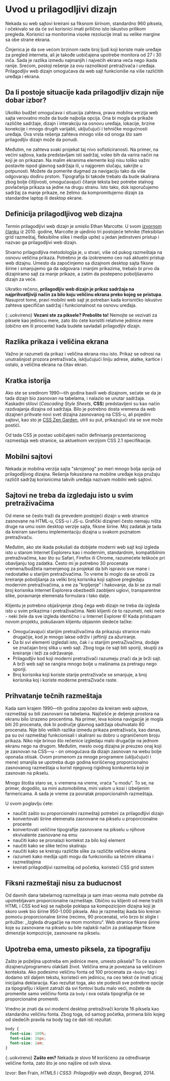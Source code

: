 # Uvod u prilagodljivi dizajn

Nekada su web sajtovi kreirani sa fiksnom širinom, standardno 960 piksela, i očekivalo se da će svi korisnici imati prilično isto iskustvo prilikom pregleda. Korisnici sa monitorima visoke rezolucije imali su velike margine sa obe strane ekrana.

Činjenica je da sve većom brzinom raste broj ljudi koji koriste male uređaje za pregled interneta, ali je takođe uobičajena upotrebe monitora od 27 i 30 inča. Sada je razlika izmedu najmanjih i najvećih ekrana veća nego ikada ranije. Srećom, postoji rešenje za ovu raznolikost pretraživača i uređaja. Prilagodljiv web dizajn omogućava da web sajt funkcioniše na više različitih uređaja i ekrana.

## Da li postoje situacije kada prilagodljiv dizajn nije dobar izbor?

Ukoliko budžet omogućava i situacija zahteva, prava mobilna verzija web sajta verovatno može da bude najbolja opcija. Ona bi mogla da prikaže različite sadržaje, dizajn i interakciju na osnovu uređaja, lokacije, brzine konekcije i mnogo drugih varijabli, uključujući i tehničke mogućnosti uređaja. Ova vrsta rešenja zahteva mnogo više od onoga što sam prilagodljiv dizajn može da ponudi.

Međutim, ne zahteva svaki projekat taj nivo sofisticiranosti. Na primer, na većini sajtova, kada predstavljam isti sadržaj, voleo bih da varira način na koji je on prikazan. Na malim ekranima elemente koji nisu toliko važni postavite ispod glavnog sadržaja ili, u najgorem slučaju, sakrijte u potpunosti. Možete da pomerite dugmad za navigaciju tako da više odgovaraju dodiru prstom. Tipografija bi takode trebalo da bude skalirana zbog bolje čitljivosti, omogućavajući čitanje teksta bez potrebe stalnog povlačenja prikaza sa jedne na drugu stranu. Isto tako, dok isporučujemo sadržaj za manje prikaze, ne želimo da kompromitujerno dizajn za standardne laptop ili desktop ekrane.

## Definicija prilagodljivog web dizajna

Termin prilagodljivi web dizajn je smislio Ethan Marcotte. U svom [izvornom članku](https://alistapart.com/article/responsive-web-design) iz 2010. godine, Marcotte je ujedinio tri postojeće tehnike (fleksibilan grid razmeštaj, fleksibilne slike i medija upite) u jedan jedinstveni pristup i nazvao ga prilagodljivi web dizajn.

Stvarno prilagodljiva metodologija je, u stvari, više od pukog razmeštaja na osnovu veličina prikaza. Potrebno je da izokrenemo ceo naš aktuelni pristup web dizajnu. Umesto da započinjemo sa dizajnom desktop sajta fiksne širine i smanjujemo ga da odgovara i manjim prikazima, trebalo bi prvo da dizajniramo sajt za manje prikaze, a zatim da postepeno poboljšavamo dizajn za veće.

Ukratko rečeno, **prilagodljiv web dizajn je prikaz sadržaja na najprihvatljiviji način za bilo koju veličinu ekrana preko kojeg se pristupa**. Nasuprot tome, pravi mobilni web sajt je potreban kada korisničko iskustvo zahteva specifičan sadržaj i funkcionalnost na osnovu uređaja.

{:.uokvireno}
**Vezani ste za piksele? Prebolite to!** Nemojte se vezivati za piksele kao jedinicu mere, zato što ćete koristiti relativne jedinice mere (obično em ili procente) kada budete savladali prilagodljiv dizajn.

## Razlika prikaza i veličina ekrana

Važno je razumeti da prikaz i veličina ekrana nisu isto. Prikaz se odnosi na unutrašnjost prozora pretraživača, isključujući liniju adrese, alatke, kartice i ostalo, a veličina ekrana na čitav ekran. 

## Kratka istorija

Ako ste se sredinom 1990—tih godina bavili web dizajnom, sećate se da je tada dizajn bio zasnovan na tabelama, i nalazio se unutar sadržaja. Kaskadni stilovi (*Cascading Style Sheets*, **CSS**) predstavljeni su kao način razdvajanja dizajna od sadržaja. Bilo je potrebno dosta vremena da web dizajneri prihvate novi svet dizajna zasnovanog na CSS-u, ali pojedini sajtovi, kao sto je [CSS Zen Garden](http://www.csszengarden.com/), utrli su put, prikazujući sta se sve može postići.

Od tada CSS je postao uobičajeni način definisanja prezentacionog razmestaja web stranice, sa aktuelnom verzijom CSS 2.1 specifikacije.

## Mobilni sajtovi

Nekada je mobilna verzija sajta "skrojenog" po meri mnogo bolja opcija od prilagodljivog dizajna. Rešenja fokusirana na mobilne uređaje koja pružaju različit sadržaj korisnicima takvih uređaja nazivam mobilni web sajtovi.

## Sajtovi ne treba da izgledaju isto u svim pretraživačima

Od mene se često traži da prevedem postojeći dizajn u web stranice zasnovane na HTML-u, CSS-u i JS-u. Grafički dizajneri često nemaju ništa druge na umu osim desktop verzije sajta, fiksne širine. Moj zadatak je tada da kreiram savršenu implementaciju dizajna u svakom poznatom pretraživaču.

Međutim, ako ste ikada pokušali da dobijete moderni web sajt koji izgleda isto u starom Internet Exploreru kao i modernim, standardnim, kompatibilnim pretraživačima, kao što su Safari, Firefox ili Chrome, razumećete teškoće pri obavljanju tog zadatka. Često mi je potrebno 30 procenata vremena/budžeta namenjenog za projekat da bih ispravio sve mane i nedostatke u starijim pretraživačima. To vreme bi moglo da se utroši za kreiranje poboljšanja za veliki broj korisnika koji sajtove pregledaju modernim pretraživačima, a me za "krpljenje" i hakovanje, da bi se za mali broj korisnika Internet Explorera obezbedili zaobljeni uglovi, transparentne slike, poravnanje elemenata formulara i tako dalje.

Klijentu je potrebno objašnjenje zbog čega web dizajn ne treba da izgleda isto u svim prikazima i pretraživačima. Neki klijenti će to razumeti, neki neće - neki žele da sve izgleda identično i u Internet Explorer 6! Kada pristupam novom projektu, pokušavam klijentu objasnim sledeće tačke:

- Omogućavajući starijim pretraživačima da prikazuju stranice malo drugačije, kod je mnogo lakse održiv i jeftiniji za ažuriranje.
- Da bi svi elementi izgledali isto, čak i u starijim pretraZivačima, dodaje se značajan broj slika u web sajt. Zbog toga će sajt biti sporiji, skuplji za kreiranje i teži za održavanje.
- Prilagodljiv kod koji moderni pretraživači razumeju znači da je brži sajt. A brži web sajt se rangira mnogo bolje u mašinama za pretragu nego sporiji.
- Broj korisnika koji koriste starije pretraživače se smanjuje, a broj korisnika koj i koriste moderne pretraZivače raste.

## Prihvatanje tečnih razmeštaja

Kada sam krajem 1990—tih godina započeo da kreiram web sajtove, razmeštaji su bili zasnovani na tabelama. Najčešće je deljenje prostora na ekranu bilo izrazeno procentima. Na primer, leva kolona navigacije je mogla biti 20 procenata, dok bi područje glavnog sadržaja obuhvatalo 80 procenata. Nije bilo velikih razlika izmedu prikaza pretraživača, kao danas, pa su ovi razmeštaji funkcionisali i skalirani su dobro u ograničenom broju prikaza. Niko nije brinuo što rečenice izgledaju malo drugačije na jednom ekranu nego na drugom. Međutim, mesto ovog dizajna je preuzeo onaj koji je zasnovan na CSS—u - on omogućava da dizajn zasnovan na webu bolje oponaša otisak. Ovom promenom za mnoge programere (uključujući i mene) smanjila se upotreba dugo godina korišćenog proporcionalno zasnovanog razmeštaja u korist njegovog rigidnog konkurenta koji je zasnovan na pikselu.

Mnogo štošta staro se, s vremena na vreme, vraća "u modu". To se, na primer, dogodilo, sa mini automobilima, mini valom u kosi i izbeljenim farmericama. A sada je vreme za povratak proporcionalnih razmeštaja.

U ovom poglavlju ćete:

- naučiti zašto su proporcionalni razmeštaji potrebni za prilagodljivi dizajn
- konvertovati širine elemenata zasnovane na pikselu u proporcionalne procente
- konvertovati veličine tipografije zasnovane na pikselu u njihove ekvivalente zasnovane na emu
- naučiti kako se pronalazi kontekst za bilo koji element
- naučiti kako se slike tečno skaliraju
- naučiti kako se kreiraju različite slike za različite veličine ekrana
- razumeti kako medija upiti mogu da funkcionišu sa tečnim slikama i razmeštajima
- kreirati prilagodljivi razmeštaj od početka, koristeći CSS grid sistem

## Fiksni razmeštaji nisu za buducnost

Od davnih dana tabelarnog razmeštaja ja sam imao veoma malo potrebe da upotrebljavam proporcionalne razmeštaje. Obično su klijenti od mene tražili HTML i CSS kod koji se najbolje poklapa sa kompozicijom dizajna koji je skoro uvek bio širine 950-1.000 piksela. Ako je razmeštaj ikada bio kreiran pomoću proporcionalne širine (recimo, 90 procenata), vrlo brzo bi stigle i pritužbe: ,,Izgleda drugačije na mom monitoru“. Web stranice fiksne širine koje su zasnovane na pikselu su bile najlakši način za poklapanje fiksne dimenzije kompozicije, zasnovane na pikselu.

## Upotreba ema, umesto piksela, za tipografiju

Zašto je poželjna upotreba em jedinice mere, umesto piksela? To će svakom dizajneru/programeru olakšati život. Veličina ema je povezana sa veličinom konteksta. Ako podesimo veličinu fonta od 100 procenata za `<body>` tag i dodamo stil daljem tekstu, koristeći em jedinicu, na ceo tekst će imati uticaj inicijalna deklaracija. Kao rezultat toga, ako ste podesili sve potrebne opcije za tipografiju i klijent zatraži da svi fontovi budu malo veći, možete da promenite samo veličinu fonta za `body` i sva ostala tipografija će se proporcionalne promeniti.

Vredno je znati da svi moderni desktop pretraživači koriste 16 piksela kao standardnu veličinu fonta. Zbog toga, od samog početka, primena bilo kojeg od sledećih pravila na body tag će dati isti rezultat:

```css
body {
  font-size: 100%;
  font-size: 16px;
  font-size: 1em;
}
```

{:.uokvireno}
**Zašto em?** Nekada je slovo M korišćeno za određivanje veličine fonta, zato što je ono najšire od svih slova.

Izvor: Ben Frain, *HTML5 i CSS3: Prilagodljiv web dizajn*, Beograd, 2014.
